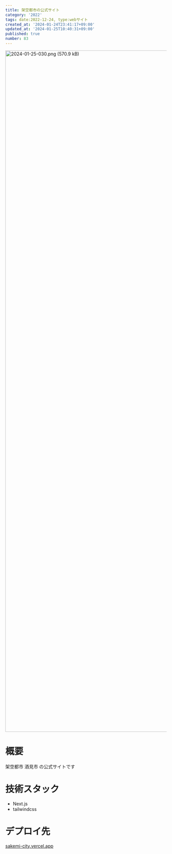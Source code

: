 ```yaml
---
title: 架空都市の公式サイト
category: '2022'
tags: date:2022-12-24, type:webサイト
created_at: '2024-01-24T23:41:17+09:00'
updated_at: '2024-01-25T10:40:31+09:00'
published: true
number: 83
---
```


<img width="2128" alt="2024-01-25-030.png (570.9 kB)" src="https://img.esa.io/uploads/production/attachments/21347/2024/01/25/148142/24ae2ce7-7010-4766-b1b1-d55d2a9800c4.png">


# 概要
架空都市 酒見市 の公式サイトです

# 技術スタック
- Next.js
- tailwindcss

# デプロイ先
[sakemi-city.vercel.app](https://sakemi-city.vercel.app/)

